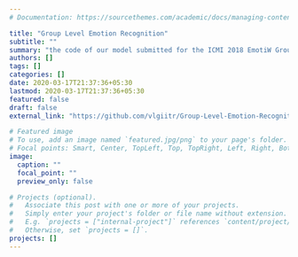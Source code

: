 ```yaml
---
# Documentation: https://sourcethemes.com/academic/docs/managing-content/

title: "Group Level Emotion Recognition"
subtitle: ""
summary: "the code of our model submitted for the ICMI 2018 EmotiW Group-Level Emotion Recognition Challenge."
authors: []
tags: []
categories: []
date: 2020-03-17T21:37:36+05:30
lastmod: 2020-03-17T21:37:36+05:30
featured: false
draft: false
external_link: "https://github.com/vlgiitr/Group-Level-Emotion-Recognition"

# Featured image
# To use, add an image named `featured.jpg/png` to your page's folder.
# Focal points: Smart, Center, TopLeft, Top, TopRight, Left, Right, BottomLeft, Bottom, BottomRight.
image:
  caption: ""
  focal_point: ""
  preview_only: false

# Projects (optional).
#   Associate this post with one or more of your projects.
#   Simply enter your project's folder or file name without extension.
#   E.g. `projects = ["internal-project"]` references `content/project/deep-learning/index.md`.
#   Otherwise, set `projects = []`.
projects: []
---
```

